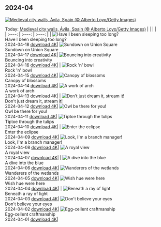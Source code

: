 ## 2024-04
[![Medieval city walls, Ávila, Spain (© Alberto Loyo/Getty Images)](https://cn.bing.com/th?id=OHR.AvilaSpain_EN-US3559491003_UHD.jpg&w=1000)](https://cn.bing.com/th?id=OHR.AvilaSpain_EN-US3559491003_UHD.jpg&pid=hp&w=3840&h=2160&rs=1&c=4)

Today: [Medieval city walls, Ávila, Spain (© Alberto Loyo/Getty Images)](https://cn.bing.com/th?id=OHR.AvilaSpain_EN-US3559491003_UHD.jpg&pid=hp&w=3840&h=2160&rs=1&c=4)
  |      |      |      |
| :----: | :----: | :----: |
| ![Have I been sleeping too long?](https://cn.bing.com/th?id=OHR.SpringCub_EN-US3818124104_UHD.jpg&pid=hp&w=384&h=216&rs=1&c=4) <br/> Have I been sleeping too long? <br/> 2024-04-18  [download 4K](https://cn.bing.com/th?id=OHR.SpringCub_EN-US3818124104_UHD.jpg&pid=hp&w=3840&h=2160&rs=1&c=4)| ![Sundown on Union Square](https://cn.bing.com/th?id=OHR.UnionSquareNYC_EN-US3633149979_UHD.jpg&pid=hp&w=384&h=216&rs=1&c=4) <br/> Sundown on Union Square <br/> 2024-04-17  [download 4K](https://cn.bing.com/th?id=OHR.UnionSquareNYC_EN-US3633149979_UHD.jpg&pid=hp&w=3840&h=2160&rs=1&c=4)| ![Bouncing into creativity](https://cn.bing.com/th?id=OHR.RedBallBelgium_EN-US3314192425_UHD.jpg&pid=hp&w=384&h=216&rs=1&c=4) <br/> Bouncing into creativity <br/> 2024-04-16  [download 4K](https://cn.bing.com/th?id=OHR.RedBallBelgium_EN-US3314192425_UHD.jpg&pid=hp&w=3840&h=2160&rs=1&c=4)|
| ![Rock 'n' bowl](https://cn.bing.com/th?id=OHR.BowlingBallCali_EN-US3241530931_UHD.jpg&pid=hp&w=384&h=216&rs=1&c=4) <br/> Rock 'n' bowl <br/> 2024-04-15  [download 4K](https://cn.bing.com/th?id=OHR.BowlingBallCali_EN-US3241530931_UHD.jpg&pid=hp&w=3840&h=2160&rs=1&c=4)| ![Canopy of blossoms](https://cn.bing.com/th?id=OHR.SpringApple_EN-US3148648329_UHD.jpg&pid=hp&w=384&h=216&rs=1&c=4) <br/> Canopy of blossoms <br/> 2024-04-14  [download 4K](https://cn.bing.com/th?id=OHR.SpringApple_EN-US3148648329_UHD.jpg&pid=hp&w=3840&h=2160&rs=1&c=4)| ![A work of arch](https://cn.bing.com/th?id=OHR.SunsetArchesNP_EN-US2974318595_UHD.jpg&pid=hp&w=384&h=216&rs=1&c=4) <br/> A work of arch <br/> 2024-04-13  [download 4K](https://cn.bing.com/th?id=OHR.SunsetArchesNP_EN-US2974318595_UHD.jpg&pid=hp&w=3840&h=2160&rs=1&c=4)|
| ![Don't just dream it, stream it!](https://cn.bing.com/th?id=OHR.DragonWaterfall_EN-US2799967886_UHD.jpg&pid=hp&w=384&h=216&rs=1&c=4) <br/> Don't just dream it, stream it! <br/> 2024-04-12  [download 4K](https://cn.bing.com/th?id=OHR.DragonWaterfall_EN-US2799967886_UHD.jpg&pid=hp&w=3840&h=2160&rs=1&c=4)| ![Owl be there for you!](https://cn.bing.com/th?id=OHR.OwlSiblings_EN-US2594321387_UHD.jpg&pid=hp&w=384&h=216&rs=1&c=4) <br/> Owl be there for you! <br/> 2024-04-11  [download 4K](https://cn.bing.com/th?id=OHR.OwlSiblings_EN-US2594321387_UHD.jpg&pid=hp&w=3840&h=2160&rs=1&c=4)| ![Tiptoe through the tulips](https://cn.bing.com/th?id=OHR.SkagitValleyTulips_EN-US2489408645_UHD.jpg&pid=hp&w=384&h=216&rs=1&c=4) <br/> Tiptoe through the tulips <br/> 2024-04-10  [download 4K](https://cn.bing.com/th?id=OHR.SkagitValleyTulips_EN-US2489408645_UHD.jpg&pid=hp&w=3840&h=2160&rs=1&c=4)|
| ![Enter the eclipse](https://cn.bing.com/th?id=OHR.SolarEclipseOregon_EN-US2134131862_UHD.jpg&pid=hp&w=384&h=216&rs=1&c=4) <br/> Enter the eclipse <br/> 2024-04-09  [download 4K](https://cn.bing.com/th?id=OHR.SolarEclipseOregon_EN-US2134131862_UHD.jpg&pid=hp&w=3840&h=2160&rs=1&c=4)| ![Look, I'm a branch manager!](https://cn.bing.com/th?id=OHR.BeaverDenali_EN-US1894047698_UHD.jpg&pid=hp&w=384&h=216&rs=1&c=4) <br/> Look, I'm a branch manager! <br/> 2024-04-08  [download 4K](https://cn.bing.com/th?id=OHR.BeaverDenali_EN-US1894047698_UHD.jpg&pid=hp&w=3840&h=2160&rs=1&c=4)| ![A royal view](https://cn.bing.com/th?id=OHR.JapanHimeji_EN-US1768279571_UHD.jpg&pid=hp&w=384&h=216&rs=1&c=4) <br/> A royal view <br/> 2024-04-07  [download 4K](https://cn.bing.com/th?id=OHR.JapanHimeji_EN-US1768279571_UHD.jpg&pid=hp&w=3840&h=2160&rs=1&c=4)|
| ![A dive into the blue](https://cn.bing.com/th?id=OHR.BahamasSpace_EN-US1544254149_UHD.jpg&pid=hp&w=384&h=216&rs=1&c=4) <br/> A dive into the blue <br/> 2024-04-06  [download 4K](https://cn.bing.com/th?id=OHR.BahamasSpace_EN-US1544254149_UHD.jpg&pid=hp&w=3840&h=2160&rs=1&c=4)| ![Wanderers of the wetlands](https://cn.bing.com/th?id=OHR.AntelopeBotswana_EN-US3335739405_UHD.jpg&pid=hp&w=384&h=216&rs=1&c=4) <br/> Wanderers of the wetlands <br/> 2024-04-05  [download 4K](https://cn.bing.com/th?id=OHR.AntelopeBotswana_EN-US3335739405_UHD.jpg&pid=hp&w=3840&h=2160&rs=1&c=4)| ![Wish hue were here](https://cn.bing.com/th?id=OHR.KyrgyzstanRainbow_EN-US3266651913_UHD.jpg&pid=hp&w=384&h=216&rs=1&c=4) <br/> Wish hue were here <br/> 2024-04-04  [download 4K](https://cn.bing.com/th?id=OHR.KyrgyzstanRainbow_EN-US3266651913_UHD.jpg&pid=hp&w=3840&h=2160&rs=1&c=4)|
| ![Beneath a ray of light](https://cn.bing.com/th?id=OHR.JutlandSpring_EN-US3202382460_UHD.jpg&pid=hp&w=384&h=216&rs=1&c=4) <br/> Beneath a ray of light <br/> 2024-04-03  [download 4K](https://cn.bing.com/th?id=OHR.JutlandSpring_EN-US3202382460_UHD.jpg&pid=hp&w=3840&h=2160&rs=1&c=4)| ![Don't believe your eyes](https://cn.bing.com/th?id=OHR.PalazzoFarnese_EN-US3142967327_UHD.jpg&pid=hp&w=384&h=216&rs=1&c=4) <br/> Don't believe your eyes <br/> 2024-04-02  [download 4K](https://cn.bing.com/th?id=OHR.PalazzoFarnese_EN-US3142967327_UHD.jpg&pid=hp&w=3840&h=2160&rs=1&c=4)| ![Egg-cellent craftmanship](https://cn.bing.com/th?id=OHR.HungarianEggs_EN-US3026213374_UHD.jpg&pid=hp&w=384&h=216&rs=1&c=4) <br/> Egg-cellent craftmanship <br/> 2024-04-01  [download 4K](https://cn.bing.com/th?id=OHR.HungarianEggs_EN-US3026213374_UHD.jpg&pid=hp&w=3840&h=2160&rs=1&c=4)|

